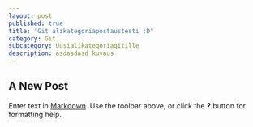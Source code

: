 ```yaml
---
layout: post
published: true
title: "Git alikategoriapostaustesti :D"
category: Git
subcategory: Uusialikategoriagitille
description: asdasdasd kuvaus
---
```


## A New Post

Enter text in [Markdown](http://daringfireball.net/projects/markdown/). Use the toolbar above, or click the **?** button for formatting help.